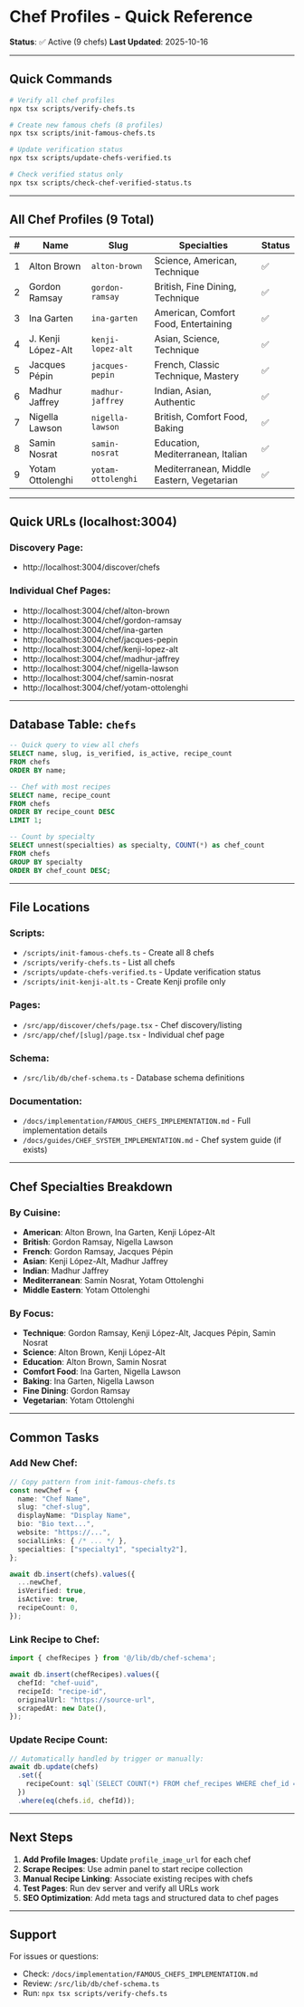 # Chef Profiles - Quick Reference

**Status**: ✅ Active (9 chefs)
**Last Updated**: 2025-10-16

---

## Quick Commands

```bash
# Verify all chef profiles
npx tsx scripts/verify-chefs.ts

# Create new famous chefs (8 profiles)
npx tsx scripts/init-famous-chefs.ts

# Update verification status
npx tsx scripts/update-chefs-verified.ts

# Check verified status only
npx tsx scripts/check-chef-verified-status.ts
```

---

## All Chef Profiles (9 Total)

| # | Name | Slug | Specialties | Status |
|---|------|------|-------------|--------|
| 1 | Alton Brown | `alton-brown` | Science, American, Technique | ✅ |
| 2 | Gordon Ramsay | `gordon-ramsay` | British, Fine Dining, Technique | ✅ |
| 3 | Ina Garten | `ina-garten` | American, Comfort Food, Entertaining | ✅ |
| 4 | J. Kenji López-Alt | `kenji-lopez-alt` | Asian, Science, Technique | ✅ |
| 5 | Jacques Pépin | `jacques-pepin` | French, Classic Technique, Mastery | ✅ |
| 6 | Madhur Jaffrey | `madhur-jaffrey` | Indian, Asian, Authentic | ✅ |
| 7 | Nigella Lawson | `nigella-lawson` | British, Comfort Food, Baking | ✅ |
| 8 | Samin Nosrat | `samin-nosrat` | Education, Mediterranean, Italian | ✅ |
| 9 | Yotam Ottolenghi | `yotam-ottolenghi` | Mediterranean, Middle Eastern, Vegetarian | ✅ |

---

## Quick URLs (localhost:3004)

### Discovery Page:
- http://localhost:3004/discover/chefs

### Individual Chef Pages:
- http://localhost:3004/chef/alton-brown
- http://localhost:3004/chef/gordon-ramsay
- http://localhost:3004/chef/ina-garten
- http://localhost:3004/chef/jacques-pepin
- http://localhost:3004/chef/kenji-lopez-alt
- http://localhost:3004/chef/madhur-jaffrey
- http://localhost:3004/chef/nigella-lawson
- http://localhost:3004/chef/samin-nosrat
- http://localhost:3004/chef/yotam-ottolenghi

---

## Database Table: `chefs`

```sql
-- Quick query to view all chefs
SELECT name, slug, is_verified, is_active, recipe_count
FROM chefs
ORDER BY name;

-- Chef with most recipes
SELECT name, recipe_count
FROM chefs
ORDER BY recipe_count DESC
LIMIT 1;

-- Count by specialty
SELECT unnest(specialties) as specialty, COUNT(*) as chef_count
FROM chefs
GROUP BY specialty
ORDER BY chef_count DESC;
```

---

## File Locations

### Scripts:
- `/scripts/init-famous-chefs.ts` - Create all 8 chefs
- `/scripts/verify-chefs.ts` - List all chefs
- `/scripts/update-chefs-verified.ts` - Update verification status
- `/scripts/init-kenji-alt.ts` - Create Kenji profile only

### Pages:
- `/src/app/discover/chefs/page.tsx` - Chef discovery/listing
- `/src/app/chef/[slug]/page.tsx` - Individual chef page

### Schema:
- `/src/lib/db/chef-schema.ts` - Database schema definitions

### Documentation:
- `/docs/implementation/FAMOUS_CHEFS_IMPLEMENTATION.md` - Full implementation details
- `/docs/guides/CHEF_SYSTEM_IMPLEMENTATION.md` - Chef system guide (if exists)

---

## Chef Specialties Breakdown

### By Cuisine:
- **American**: Alton Brown, Ina Garten, Kenji López-Alt
- **British**: Gordon Ramsay, Nigella Lawson
- **French**: Gordon Ramsay, Jacques Pépin
- **Asian**: Kenji López-Alt, Madhur Jaffrey
- **Indian**: Madhur Jaffrey
- **Mediterranean**: Samin Nosrat, Yotam Ottolenghi
- **Middle Eastern**: Yotam Ottolenghi

### By Focus:
- **Technique**: Gordon Ramsay, Kenji López-Alt, Jacques Pépin, Samin Nosrat
- **Science**: Alton Brown, Kenji López-Alt
- **Education**: Alton Brown, Samin Nosrat
- **Comfort Food**: Ina Garten, Nigella Lawson
- **Baking**: Ina Garten, Nigella Lawson
- **Fine Dining**: Gordon Ramsay
- **Vegetarian**: Yotam Ottolenghi

---

## Common Tasks

### Add New Chef:
```typescript
// Copy pattern from init-famous-chefs.ts
const newChef = {
  name: "Chef Name",
  slug: "chef-slug",
  displayName: "Display Name",
  bio: "Bio text...",
  website: "https://...",
  socialLinks: { /* ... */ },
  specialties: ["specialty1", "specialty2"],
};

await db.insert(chefs).values({
  ...newChef,
  isVerified: true,
  isActive: true,
  recipeCount: 0,
});
```

### Link Recipe to Chef:
```typescript
import { chefRecipes } from '@/lib/db/chef-schema';

await db.insert(chefRecipes).values({
  chefId: "chef-uuid",
  recipeId: "recipe-id",
  originalUrl: "https://source-url",
  scrapedAt: new Date(),
});
```

### Update Recipe Count:
```typescript
// Automatically handled by trigger or manually:
await db.update(chefs)
  .set({
    recipeCount: sql`(SELECT COUNT(*) FROM chef_recipes WHERE chef_id = ${chefId})`
  })
  .where(eq(chefs.id, chefId));
```

---

## Next Steps

1. **Add Profile Images**: Update `profile_image_url` for each chef
2. **Scrape Recipes**: Use admin panel to start recipe collection
3. **Manual Recipe Linking**: Associate existing recipes with chefs
4. **Test Pages**: Run dev server and verify all URLs work
5. **SEO Optimization**: Add meta tags and structured data to chef pages

---

## Support

For issues or questions:
- Check: `/docs/implementation/FAMOUS_CHEFS_IMPLEMENTATION.md`
- Review: `/src/lib/db/chef-schema.ts`
- Run: `npx tsx scripts/verify-chefs.ts`

